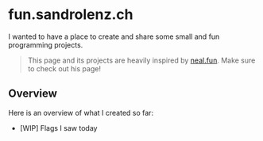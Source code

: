 # fun.sandrolenz.ch

I wanted to have a place to create and share some small and fun programming projects.

> This page and its projects are heavily inspired by [neal.fun](https://neal.fun). Make sure to check out his page!

## Overview

Here is an overview of what I created so far:

- [WIP] Flags I saw today
